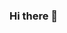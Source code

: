 ### Hi there 👋

<!--
**FrenzY8/FrenzY8** is a ✨ _special_ ✨ repository because its `README.md` (this file) appears on your GitHub profile.

Hi All! Im FrenzY8 Tell Me FrenzYSG! 👋
>

-->
